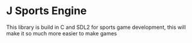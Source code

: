 # J Sports Engine

This library is build in C and SDL2 for sports game development, this will make it so much more easier to make games
